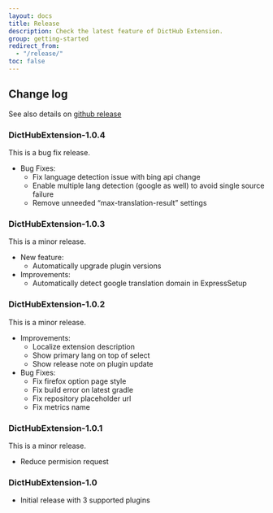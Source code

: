 ```yaml
---
layout: docs
title: Release
description: Check the latest feature of DictHub Extension.
group: getting-started
redirect_from:
  - "/release/"
toc: false
---
```


## Change log

See also details on [github release](https://github.com/dicthub/DictHubExtension/releases)

### DictHubExtension-1.0.4
This is a bug fix release.
* Bug Fixes:
  * Fix language detection issue with bing api change
  * Enable multiple lang detection (google as well) to avoid single source failure
  * Remove unneeded “max-translation-result” settings  

### DictHubExtension-1.0.3
This is a minor release.
* New feature:
  * Automatically upgrade plugin versions
* Improvements:
  * Automatically detect google translation domain in ExpressSetup

### DictHubExtension-1.0.2
This is a minor release.
* Improvements:
  * Localize extension description
  * Show primary lang on top of select
  * Show release note on plugin update
* Bug Fixes:
  * Fix firefox option page style
  * Fix build error on latest gradle
  * Fix repository placeholder url
  * Fix metrics name

### DictHubExtension-1.0.1
This is a minor release.
* Reduce permision request


### DictHubExtension-1.0
* Initial release with 3 supported plugins
